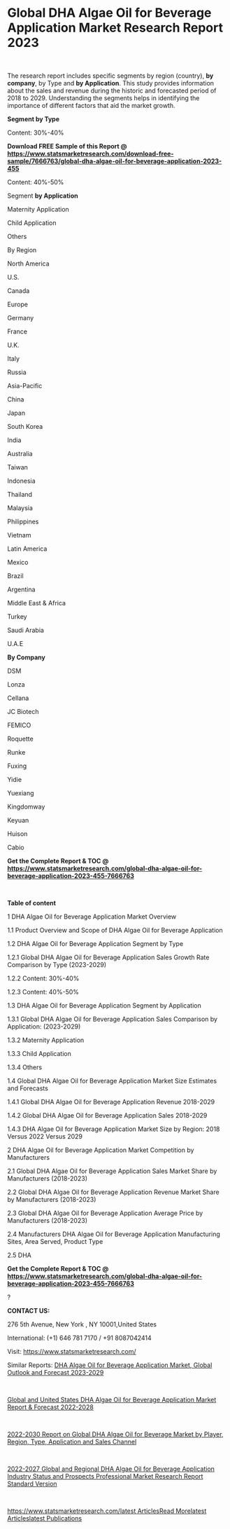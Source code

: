 <h1>Global DHA Algae Oil for Beverage Application Market Research Report 2023</h1><br/><p>The research report includes specific segments by region (country), <strong>by company</strong>, by Type and <strong>by Application</strong>. This study provides information about the sales and revenue during the historic and forecasted period of 2018 to 2029. Understanding the segments helps in identifying the importance of different factors that aid the market growth.</p>
 
 
 
 <p><strong>Segment by Type</strong></p>
 
 
 
 <p>Content: 30%-40%</p>
 
 
 
 <p><strong>Download FREE Sample of this Report @ <a href="https://www.statsmarketresearch.com/download-free-sample/7666763/global-dha-algae-oil-for-beverage-application-2023-455">https://www.statsmarketresearch.com/download-free-sample/7666763/global-dha-algae-oil-for-beverage-application-2023-455</a></strong></p>
 
 
 
 <p>Content: 40%-50%</p>
 
 
 
 <p>Segment <strong>by Application</strong></p>
 
 
 
 <p>Maternity Application</p>
 
 
 
 <p>Child Application</p>
 
 
 
 <p>Others</p>
 
 
 
 <p>By Region</p>
 
 
 
 <p>North America</p>
 
 
 
 <p>U.S.</p>
 
 
 
 <p>Canada</p>
 
 
 
 <p>Europe</p>
 
 
 
 <p>Germany</p>
 
 
 
 <p>France</p>
 
 
 
 <p>U.K.</p>
 
 
 
 <p>Italy</p>
 
 
 
 <p>Russia</p>
 
 
 
 <p>Asia-Pacific</p>
 
 
 
 <p>China</p>
 
 
 
 <p>Japan</p>
 
 
 
 <p>South Korea</p>
 
 
 
 <p>India</p>
 
 
 
 <p>Australia</p>
 
 
 
 <p>Taiwan</p>
 
 
 
 <p>Indonesia</p>
 
 
 
 <p>Thailand</p>
 
 
 
 <p>Malaysia</p>
 
 
 
 <p>Philippines</p>
 
 
 
 <p>Vietnam</p>
 
 
 
 <p>Latin America</p>
 
 
 
 <p>Mexico</p>
 
 
 
 <p>Brazil</p>
 
 
 
 <p>Argentina</p>
 
 
 
 <p>Middle East & Africa</p>
 
 
 
 <p>Turkey</p>
 
 
 
 <p>Saudi Arabia</p>
 
 
 
 <p>U.A.E</p>
 
 
 
 <p><strong>By Company</strong></p>
 
 
 
 <p>DSM</p>
 
 
 
 <p>Lonza</p>
 
 
 
 <p>Cellana</p>
 
 
 
 <p>JC Biotech</p>
 
 
 
 <p>FEMICO</p>
 
 
 
 <p>Roquette</p>
 
 
 
 <p>Runke</p>
 
 
 
 <p>Fuxing</p>
 
 
 
 <p>Yidie</p>
 
 
 
 <p>Yuexiang</p>
 
 
 
 <p>Kingdomway</p>
 
 
 
 <p>Keyuan</p>
 
 
 
 <p>Huison</p>
 
 
 
 <p>Cabio</p>
 
 
 
 <div><b>Get the Complete Report & TOC @ <a href="https://www.statsmarketresearch.com/global-dha-algae-oil-for-beverage-application-2023-455-7666763">https://www.statsmarketresearch.com/global-dha-algae-oil-for-beverage-application-2023-455-7666763</a></b></div>
 
 
 
 <p><br />
 
 <b>Table of content</b></p>
 
 
 
 <p>1 DHA Algae Oil for Beverage Application Market Overview<br />
 
 1.1 Product Overview and Scope of DHA Algae Oil for Beverage Application<br />
 
 1.2 DHA Algae Oil for Beverage Application Segment by Type<br />
 
 1.2.1 Global DHA Algae Oil for Beverage Application Sales Growth Rate Comparison by Type (2023-2029)<br />
 
 1.2.2 Content: 30%-40%<br />
 
 1.2.3 Content: 40%-50%<br />
 
 1.3 DHA Algae Oil for Beverage Application Segment by Application<br />
 
 1.3.1 Global DHA Algae Oil for Beverage Application Sales Comparison by Application: (2023-2029)<br />
 
 1.3.2 Maternity Application<br />
 
 1.3.3 Child Application<br />
 
 1.3.4 Others<br />
 
 1.4 Global DHA Algae Oil for Beverage Application Market Size Estimates and Forecasts<br />
 
 1.4.1 Global DHA Algae Oil for Beverage Application Revenue 2018-2029<br />
 
 1.4.2 Global DHA Algae Oil for Beverage Application Sales 2018-2029<br />
 
 1.4.3 DHA Algae Oil for Beverage Application Market Size by Region: 2018 Versus 2022 Versus 2029<br />
 
 2 DHA Algae Oil for Beverage Application Market Competition by Manufacturers<br />
 
 2.1 Global DHA Algae Oil for Beverage Application Sales Market Share by Manufacturers (2018-2023)<br />
 
 2.2 Global DHA Algae Oil for Beverage Application Revenue Market Share by Manufacturers (2018-2023)<br />
 
 2.3 Global DHA Algae Oil for Beverage Application Average Price by Manufacturers (2018-2023)<br />
 
 2.4 Manufacturers DHA Algae Oil for Beverage Application Manufacturing Sites, Area Served, Product Type<br />
 
 2.5 DHA</p>
 
 
 
 <div><b>Get the Complete Report & TOC @ <a href="https://www.statsmarketresearch.com/global-dha-algae-oil-for-beverage-application-2023-455-7666763">https://www.statsmarketresearch.com/global-dha-algae-oil-for-beverage-application-2023-455-7666763</a></b></div>
 
 
 
 <p>? </p>
 
 
 
 <p><b>CONTACT US:</b><br />
 
 276 5th Avenue, New York , NY 10001,United States<br />
 
 International: (+1) 646 781 7170 / +91 8087042414<br />
 
 Visit: <a href="https://www.statsmarketresearch.com/">https://www.statsmarketresearch.com/</a><br />
 
 Similar Reports: <a href="https://www.statsmarketresearch.com/global-dha-algae-oil-for-beverage-application-2023-455-7666763">DHA Algae Oil for Beverage Application Market, Global Outlook and Forecast 2023-2029</a><br />
 
 <br />
 
 <a href="https://www.statsmarketresearch.com/global-dha-algae-oil-for-beverage-application-2023-455-7666763">Global and United States DHA Algae Oil for Beverage Application Market Report & Forecast 2022-2028</a><br />
 
 <br />
 
 <a href="https://www.statsmarketresearch.com/global-dha-algae-oil-for-beverage-application-2023-455-7666763">2022-2030 Report on Global DHA Algae Oil for Beverage Market by Player, Region, Type, Application and Sales Channel</a><br />
 
 <br />
 
 <a href="https://www.statsmarketresearch.com/global-dha-algae-oil-for-beverage-application-2023-455-7666763">2022-2027 Global and Regional DHA Algae Oil for Beverage Application Industry Status and Prospects Professional Market Research Report Standard Version</a><br />
 
 <br />
 
 <a href="https://gyeongbokgung.com">https://www.statsmarketresearch.com/</a><a href="https://hallyeomaritime.com">latest Articles</a><a href="https://jingwansa.com">Read More</a><a href="https://nguoiviet.jp/">latest Articles</a><a href="https://www.intelmarketresearch.com/">latest Publications</a></p>